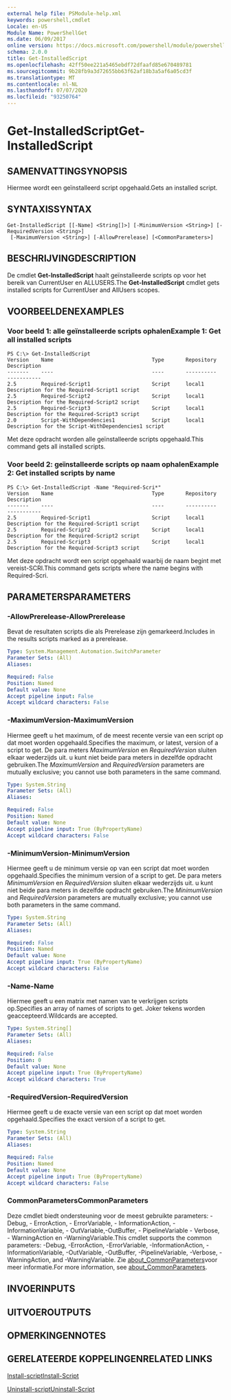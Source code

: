 ```yaml
---
external help file: PSModule-help.xml
keywords: powershell,cmdlet
Locale: en-US
Module Name: PowerShellGet
ms.date: 06/09/2017
online version: https://docs.microsoft.com/powershell/module/powershellget/get-installedscript?view=powershell-5.1&WT.mc_id=ps-gethelp
schema: 2.0.0
title: Get-InstalledScript
ms.openlocfilehash: 42ff50ee221a5465ebdf72dfaafd85e670489781
ms.sourcegitcommit: 9b28fb9a3d72655bb63f62af18b3a5af6a05cd3f
ms.translationtype: MT
ms.contentlocale: nl-NL
ms.lasthandoff: 07/07/2020
ms.locfileid: "93250764"
---
```

# <span data-ttu-id="197a6-103">Get-InstalledScript</span><span class="sxs-lookup"><span data-stu-id="197a6-103">Get-InstalledScript</span></span>

## <span data-ttu-id="197a6-104">SAMENVATTING</span><span class="sxs-lookup"><span data-stu-id="197a6-104">SYNOPSIS</span></span>
<span data-ttu-id="197a6-105">Hiermee wordt een geïnstalleerd script opgehaald.</span><span class="sxs-lookup"><span data-stu-id="197a6-105">Gets an installed script.</span></span>

## <span data-ttu-id="197a6-106">SYNTAXIS</span><span class="sxs-lookup"><span data-stu-id="197a6-106">SYNTAX</span></span>

```
Get-InstalledScript [[-Name] <String[]>] [-MinimumVersion <String>] [-RequiredVersion <String>]
 [-MaximumVersion <String>] [-AllowPrerelease] [<CommonParameters>]
```

## <span data-ttu-id="197a6-107">BESCHRIJVING</span><span class="sxs-lookup"><span data-stu-id="197a6-107">DESCRIPTION</span></span>

<span data-ttu-id="197a6-108">De cmdlet **Get-InstalledScript** haalt geïnstalleerde scripts op voor het bereik van CurrentUser en ALLUSERS.</span><span class="sxs-lookup"><span data-stu-id="197a6-108">The **Get-InstalledScript** cmdlet gets installed scripts for CurrentUser and AllUsers scopes.</span></span>

## <span data-ttu-id="197a6-109">VOORBEELDEN</span><span class="sxs-lookup"><span data-stu-id="197a6-109">EXAMPLES</span></span>

### <span data-ttu-id="197a6-110">Voor beeld 1: alle geïnstalleerde scripts ophalen</span><span class="sxs-lookup"><span data-stu-id="197a6-110">Example 1: Get all installed scripts</span></span>

```
PS C:\> Get-InstalledScript
Version    Name                                Type       Repository           Description
-------    ----                                ----       ----------           -----------
2.5        Required-Script1                    Script     local1               Description for the Required-Script1 script
2.5        Required-Script2                    Script     local1               Description for the Required-Script2 script
2.5        Required-Script3                    Script     local1               Description for the Required-Script3 script
2.0        Script-WithDependencies1            Script     local1               Description for the Script-WithDependencies1 script
```

<span data-ttu-id="197a6-111">Met deze opdracht worden alle geïnstalleerde scripts opgehaald.</span><span class="sxs-lookup"><span data-stu-id="197a6-111">This command gets all installed scripts.</span></span>

### <span data-ttu-id="197a6-112">Voor beeld 2: geïnstalleerde scripts op naam ophalen</span><span class="sxs-lookup"><span data-stu-id="197a6-112">Example 2: Get installed scripts by name</span></span>

```
PS C:\> Get-InstalledScript -Name "Required-Scri*"
Version    Name                                Type       Repository           Description
-------    ----                                ----       ----------           -----------
2.5        Required-Script1                    Script     local1               Description for the Required-Script1 script
2.5        Required-Script2                    Script     local1               Description for the Required-Script2 script
2.5        Required-Script3                    Script     local1               Description for the Required-Script3 script
```

<span data-ttu-id="197a6-113">Met deze opdracht wordt een script opgehaald waarbij de naam begint met vereist-SCRI.</span><span class="sxs-lookup"><span data-stu-id="197a6-113">This command gets scripts where the name begins with Required-Scri.</span></span>

## <span data-ttu-id="197a6-114">PARAMETERS</span><span class="sxs-lookup"><span data-stu-id="197a6-114">PARAMETERS</span></span>

### <span data-ttu-id="197a6-115">-AllowPrerelease</span><span class="sxs-lookup"><span data-stu-id="197a6-115">-AllowPrerelease</span></span>

<span data-ttu-id="197a6-116">Bevat de resultaten scripts die als Prerelease zijn gemarkeerd.</span><span class="sxs-lookup"><span data-stu-id="197a6-116">Includes in the results scripts marked as a prerelease.</span></span>

```yaml
Type: System.Management.Automation.SwitchParameter
Parameter Sets: (All)
Aliases:

Required: False
Position: Named
Default value: None
Accept pipeline input: False
Accept wildcard characters: False
```

### <span data-ttu-id="197a6-117">-MaximumVersion</span><span class="sxs-lookup"><span data-stu-id="197a6-117">-MaximumVersion</span></span>

<span data-ttu-id="197a6-118">Hiermee geeft u het maximum, of de meest recente versie van een script op dat moet worden opgehaald.</span><span class="sxs-lookup"><span data-stu-id="197a6-118">Specifies the maximum, or latest, version of a script to get.</span></span>
<span data-ttu-id="197a6-119">De para meters *MaximumVersion* en *RequiredVersion* sluiten elkaar wederzijds uit. u kunt niet beide para meters in dezelfde opdracht gebruiken.</span><span class="sxs-lookup"><span data-stu-id="197a6-119">The *MaximumVersion* and *RequiredVersion* parameters are mutually exclusive; you cannot use both parameters in the same command.</span></span>

```yaml
Type: System.String
Parameter Sets: (All)
Aliases:

Required: False
Position: Named
Default value: None
Accept pipeline input: True (ByPropertyName)
Accept wildcard characters: False
```

### <span data-ttu-id="197a6-120">-MinimumVersion</span><span class="sxs-lookup"><span data-stu-id="197a6-120">-MinimumVersion</span></span>

<span data-ttu-id="197a6-121">Hiermee geeft u de minimum versie op van een script dat moet worden opgehaald.</span><span class="sxs-lookup"><span data-stu-id="197a6-121">Specifies the minimum version of a script to get.</span></span>
<span data-ttu-id="197a6-122">De para meters *MinimumVersion* en *RequiredVersion* sluiten elkaar wederzijds uit. u kunt niet beide para meters in dezelfde opdracht gebruiken.</span><span class="sxs-lookup"><span data-stu-id="197a6-122">The *MinimumVersion* and *RequiredVersion* parameters are mutually exclusive; you cannot use both parameters in the same command.</span></span>

```yaml
Type: System.String
Parameter Sets: (All)
Aliases:

Required: False
Position: Named
Default value: None
Accept pipeline input: True (ByPropertyName)
Accept wildcard characters: False
```

### <span data-ttu-id="197a6-123">-Name</span><span class="sxs-lookup"><span data-stu-id="197a6-123">-Name</span></span>

<span data-ttu-id="197a6-124">Hiermee geeft u een matrix met namen van te verkrijgen scripts op.</span><span class="sxs-lookup"><span data-stu-id="197a6-124">Specifies an array of names of scripts to get.</span></span>
<span data-ttu-id="197a6-125">Joker tekens worden geaccepteerd.</span><span class="sxs-lookup"><span data-stu-id="197a6-125">Wildcards are accepted.</span></span>

```yaml
Type: System.String[]
Parameter Sets: (All)
Aliases:

Required: False
Position: 0
Default value: None
Accept pipeline input: True (ByPropertyName)
Accept wildcard characters: True
```

### <span data-ttu-id="197a6-126">-RequiredVersion</span><span class="sxs-lookup"><span data-stu-id="197a6-126">-RequiredVersion</span></span>

<span data-ttu-id="197a6-127">Hiermee geeft u de exacte versie van een script op dat moet worden opgehaald.</span><span class="sxs-lookup"><span data-stu-id="197a6-127">Specifies the exact version of a script to get.</span></span>

```yaml
Type: System.String
Parameter Sets: (All)
Aliases:

Required: False
Position: Named
Default value: None
Accept pipeline input: True (ByPropertyName)
Accept wildcard characters: False
```

### <span data-ttu-id="197a6-128">CommonParameters</span><span class="sxs-lookup"><span data-stu-id="197a6-128">CommonParameters</span></span>

<span data-ttu-id="197a6-129">Deze cmdlet biedt ondersteuning voor de meest gebruikte parameters: -Debug, - ErrorAction, - ErrorVariable, - InformationAction, -InformationVariable, - OutVariable,-OutBuffer, - PipelineVariable - Verbose, - WarningAction en -WarningVariable.</span><span class="sxs-lookup"><span data-stu-id="197a6-129">This cmdlet supports the common parameters: -Debug, -ErrorAction, -ErrorVariable, -InformationAction, -InformationVariable, -OutVariable, -OutBuffer, -PipelineVariable, -Verbose, -WarningAction, and -WarningVariable.</span></span> <span data-ttu-id="197a6-130">Zie [about_CommonParameters](https://go.microsoft.com/fwlink/?LinkID=113216)voor meer informatie.</span><span class="sxs-lookup"><span data-stu-id="197a6-130">For more information, see [about_CommonParameters](https://go.microsoft.com/fwlink/?LinkID=113216).</span></span>

## <span data-ttu-id="197a6-131">INVOER</span><span class="sxs-lookup"><span data-stu-id="197a6-131">INPUTS</span></span>

## <span data-ttu-id="197a6-132">UITVOER</span><span class="sxs-lookup"><span data-stu-id="197a6-132">OUTPUTS</span></span>

## <span data-ttu-id="197a6-133">OPMERKINGEN</span><span class="sxs-lookup"><span data-stu-id="197a6-133">NOTES</span></span>

## <span data-ttu-id="197a6-134">GERELATEERDE KOPPELINGEN</span><span class="sxs-lookup"><span data-stu-id="197a6-134">RELATED LINKS</span></span>

[<span data-ttu-id="197a6-135">Install-script</span><span class="sxs-lookup"><span data-stu-id="197a6-135">Install-Script</span></span>](Install-Script.md)

[<span data-ttu-id="197a6-136">Uninstall-script</span><span class="sxs-lookup"><span data-stu-id="197a6-136">Uninstall-Script</span></span>](Uninstall-Script.md)
